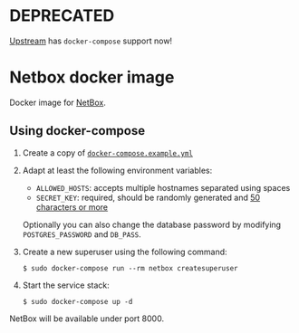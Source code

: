 # DEPRECATED

[Upstream][gh-nb] has `docker-compose` support now!


# Netbox docker image

Docker image for [NetBox][gh-nb].


## Using docker-compose

1. Create a copy of [`docker-compose.example.yml`](docker-compose.example.yml)
2. Adapt at least the following environment variables:

    * `ALLOWED_HOSTS`: accepts multiple hostnames separated using spaces
    * `SECRET_KEY`: required, should be randomly generated and [50 characters or more][gh-nb-secret-key]

    Optionally you can also change the database password by modifying `POSTGRES_PASSWORD` and `DB_PASS`.

3. Create a new superuser using the following command:

    ```console
    $ sudo docker-compose run --rm netbox createsuperuser
    ```

4. Start the service stack:

    ```console
    $ sudo docker-compose up -d
    ```

NetBox will be available under port 8000.


[gh-nb]: https://github.com/digitalocean/netbox
[gh-nb-secret-key]: https://github.com/digitalocean/netbox/blob/8563e2aca30fd160b62bbf1f734b2b3b0cf24cfe/docs/configuration.md#secret_key

